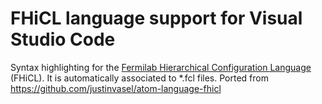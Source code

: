 # FHiCL language support for Visual Studio Code

Syntax highlighting for the [Fermilab Hierarchical Configuration Language](https://cdcvs.fnal.gov/redmine/projects/fhicl/wiki) (FHiCL). It is automatically associated to *.fcl files.
Ported from https://github.com/justinvasel/atom-language-fhicl
